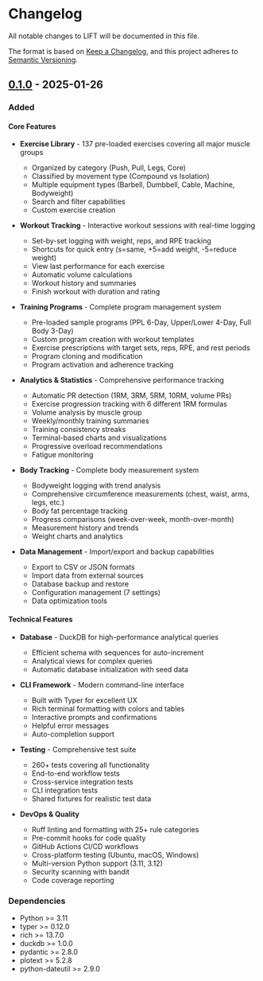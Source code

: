 # Changelog

All notable changes to LIFT will be documented in this file.

The format is based on [Keep a Changelog](https://keepachangelog.com/en/1.0.0/),
and this project adheres to [Semantic Versioning](https://semver.org/spec/v2.0.0.html).

## [0.1.0] - 2025-01-26

### Added

#### Core Features
- **Exercise Library** - 137 pre-loaded exercises covering all major muscle groups
  - Organized by category (Push, Pull, Legs, Core)
  - Classified by movement type (Compound vs Isolation)
  - Multiple equipment types (Barbell, Dumbbell, Cable, Machine, Bodyweight)
  - Search and filter capabilities
  - Custom exercise creation

- **Workout Tracking** - Interactive workout sessions with real-time logging
  - Set-by-set logging with weight, reps, and RPE tracking
  - Shortcuts for quick entry (s=same, +5=add weight, -5=reduce weight)
  - View last performance for each exercise
  - Automatic volume calculations
  - Workout history and summaries
  - Finish workout with duration and rating

- **Training Programs** - Complete program management system
  - Pre-loaded sample programs (PPL 6-Day, Upper/Lower 4-Day, Full Body 3-Day)
  - Custom program creation with workout templates
  - Exercise prescriptions with target sets, reps, RPE, and rest periods
  - Program cloning and modification
  - Program activation and adherence tracking

- **Analytics & Statistics** - Comprehensive performance tracking
  - Automatic PR detection (1RM, 3RM, 5RM, 10RM, volume PRs)
  - Exercise progression tracking with 6 different 1RM formulas
  - Volume analysis by muscle group
  - Weekly/monthly training summaries
  - Training consistency streaks
  - Terminal-based charts and visualizations
  - Progressive overload recommendations
  - Fatigue monitoring

- **Body Tracking** - Complete body measurement system
  - Bodyweight logging with trend analysis
  - Comprehensive circumference measurements (chest, waist, arms, legs, etc.)
  - Body fat percentage tracking
  - Progress comparisons (week-over-week, month-over-month)
  - Measurement history and trends
  - Weight charts and analytics

- **Data Management** - Import/export and backup capabilities
  - Export to CSV or JSON formats
  - Import data from external sources
  - Database backup and restore
  - Configuration management (7 settings)
  - Data optimization tools

#### Technical Features
- **Database** - DuckDB for high-performance analytical queries
  - Efficient schema with sequences for auto-increment
  - Analytical views for complex queries
  - Automatic database initialization with seed data

- **CLI Framework** - Modern command-line interface
  - Built with Typer for excellent UX
  - Rich terminal formatting with colors and tables
  - Interactive prompts and confirmations
  - Helpful error messages
  - Auto-completion support

- **Testing** - Comprehensive test suite
  - 260+ tests covering all functionality
  - End-to-end workflow tests
  - Cross-service integration tests
  - CLI integration tests
  - Shared fixtures for realistic test data

- **DevOps & Quality**
  - Ruff linting and formatting with 25+ rule categories
  - Pre-commit hooks for code quality
  - GitHub Actions CI/CD workflows
  - Cross-platform testing (Ubuntu, macOS, Windows)
  - Multi-version Python support (3.11, 3.12)
  - Security scanning with bandit
  - Code coverage reporting

### Dependencies
- Python >= 3.11
- typer >= 0.12.0
- rich >= 13.7.0
- duckdb >= 1.0.0
- pydantic >= 2.8.0
- plotext >= 5.2.8
- python-dateutil >= 2.9.0

[0.1.0]: https://github.com/parkerdgabel/lift/releases/tag/v0.1.0
